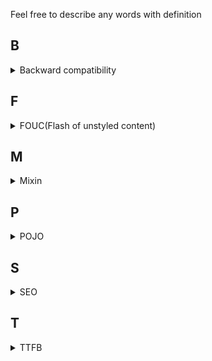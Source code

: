 Feel free to describe any words with definition

## B
<details><summary>Backward compatibility</summary><p>

> a property of a system, product, or technology that allows for interoperability with an older legacy system, or with input designed for such a system, especially in telecommunications and computing 

https://en.wikipedia.org/wiki/Backward_compatibility
</p></details>
<!-- delimiter -->

## F
<details><summary> FOUC(Flash of unstyled content) </summary><p>

> an instance where a web page appears briefly with the browser's default styles prior to loading an external CSS stylesheet, due to the web browser engine rendering the page before all information is retrieved. The page corrects itself as soon as the style rules are loaded and applied

- 한마디로 `CSS`가 적용되지 않은 채 로딩되었다가, 적용된 페이지로 바뀜. 깜빡이는 것 처럼 보여 Flash가 들어간 것 같음
- 왜 생기는 걸까? : "the web browser engine rendering the page before all information is retrieved."
- 어떻게 해결해야 하나?
  - 문제가 되는 것(CSS, JS 등)를 `<head>`에 위치 시킴. (body를 불러들이기 전에)
  - "may choose to hide all content until it is fully loaded, at which point a load event handler is triggered and the content appears." : 이러려면 로딩 중에, UX를 위해 로딩 중이라는 걸 넣으면 좋을 듯 하다.
  - https://gist.github.com/johnpolacek/3827270
- Reference
  - https://en.wikipedia.org/wiki/Flash_of_unstyled_content
  - https://webkit.org/blog/66/the-fouc-problem/

</p></details>
<!-- delimiter -->

## M
<details><summary>Mixin</summary><p>

> a class that contains methods for use by other classes without having to be the parent class of those other classes.

``` javascript
// https://blog.seotory.com/post/2017/08/javascript-es6-use-class-and-mixin
var calculatorMixin = function ( Base ) {
	return class extends Base {
  		calc() { }
	};
}

var randomizerMixin = function ( Base ) {
	return class extends Base {
  		randomize() { }
	};
}
```

https://en.wikipedia.org/wiki/Mixin
</p></details>
<!-- delimiter -->

## P
<details><summary>POJO</summary><p>

```

POJO(Plain Old Java Object, Plain Old JavaScript Object)

the simplest kind of object that should not (in Java):
1. extend prespecified class
2. implement prespeficied interfacse
3. contain prespecified annotations

Reference: 
- https://en.wikipedia.org/wiki/Plain_old_Java_object
- https://www.geeksforgeeks.org/pojo-vs-java-beans/
```
</p></details>

<!-- delimiter -->

## S
<details><summary>SEO</summary><p>

> 웹 페이지 검색엔진이 자료를 수집하고 순위를 매기는 방식에 맞게 웹 페이지를 구성해서 검색 결과의 상위에 나올 수 있도록 하는 작업

> 검색어로 검색한 검색 결과 상위에 나오게 된다면 방문 트래픽이 늘어나기 때문에 효과적인 인터넷 마케팅 방법 중의 하나

> 기본적인 작업 방식은 특정한 검색어를 웹 페이지에 적절하게 배치하고 다른 웹 페이지에서 링크가 많이 연결되도록 하는 것

- algorithm/metric에 따라 벤더마다 다른 순위를 매겨주지 않을까.
- https://ko.wikipedia.org/wiki/%EA%B2%80%EC%83%89_%EC%97%94%EC%A7%84_%EC%B5%9C%EC%A0%81%ED%99%94
- 읽어봄직한 것들
  - https://www.twinword.co.kr/blog/what-makes-naver-seo-difficult
  - https://brunch.co.kr/@magictbl/22
  


</p></details>

## T
<details><summary>TTFB</summary><p>
	
```
TTFB(Time to First Byte)
- a measurement used as an indication of the responsiveness of a webserver or other network resource.
- measures the duration from the user or client making an HTTP request to the first byte of the page being received by the client's browser.
- https://en.wikipedia.org/wiki/Time_to_first_byte
```
</p></details>
<!-- delimiter -->
